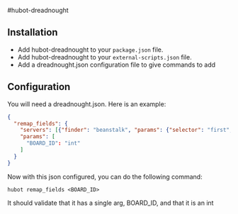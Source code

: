 #hubot-dreadnought

## Installation

* Add hubot-dreadnought to your `package.json` file.
* Add hubot-dreadnought to your `external-scripts.json` file.
* Add a dreadnought.json configuration file to give commands to add

## Configuration

You will need a dreadnought.json.  Here is an example:

```json
{
  "remap_fields": {
    "servers": [{"finder": "beanstalk", "params": {"selector": "first", "environment": "rope-prod"}}],
    "params": [
      "BOARD_ID": "int"
    ]
  }
}
```

Now with this json configured, you can do the following command:

```
hubot remap_fields <BOARD_ID>
```

It should validate that it has a single arg, BOARD_ID, and that it is an int
